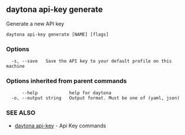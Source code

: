 ## daytona api-key generate

Generate a new API key

```
daytona api-key generate [NAME] [flags]
```

### Options

```
  -s, --save   Save the API key to your default profile on this machine
```

### Options inherited from parent commands

```
      --help            help for daytona
  -o, --output string   Output format. Must be one of (yaml, json)
```

### SEE ALSO

* [daytona api-key](daytona_api-key.md)	 - Api Key commands

